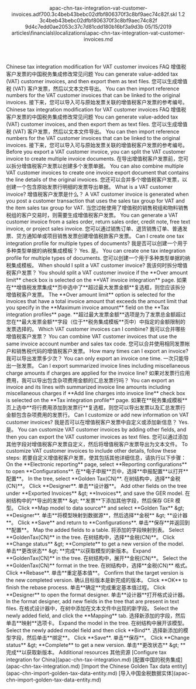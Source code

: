 <?xml version="1.0" encoding="UTF-8"?>
<xliff xmlns:logoport="urn:logoport:xliffeditor:xliff-extras:1.0" xmlns:xsi="http://www.w3.org/2001/XMLSchema-instance" xmlns="urn:oasis:names:tc:xliff:document:1.2" xmlns:xliffext="urn:microsoft:content:schema:xliffextensions" version="1.2" xsi:schemaLocation="urn:oasis:names:tc:xliff:document:1.2 xliff-core-1.2-transitional.xsd">
  <file datatype="xml" source-language="en-US" original="apac-chn-tax-integration-vat-customer-invoices.md" target-language="zh-CN">
    <header>
      <tool tool-company="Microsoft" tool-version="1.0-7889195" tool-name="mdxliff" tool-id="mdxliff"/>
      <xliffext:skl_file_name>apac-chn-tax-integration-vat-customer-invoices.adf700.3c4beb43bebc02dfbf806370f3c8bf9aec74c82f.skl</xliffext:skl_file_name>
      <xliffext:version>1.2</xliffext:version>
      <xliffext:ms.openlocfilehash>3c4beb43bebc02dfbf806370f3c8bf9aec74c82f</xliffext:ms.openlocfilehash>
      <xliffext:ms.sourcegitcommit>9d4c7edd0ae2053c37c7d81cdd180b16bf3a9d3b</xliffext:ms.sourcegitcommit>
      <xliffext:ms.lasthandoff>05/15/2019</xliffext:ms.lasthandoff>
      <xliffext:ms.openlocfilepath>articles\financials\localizations\apac-chn-tax-integration-vat-customer-invoices.md</xliffext:ms.openlocfilepath>
    </header>
    <body>
      <group extype="content" id="content">
        <trans-unit xml:space="preserve" translate="yes" id="101" restype="x-metadata">
          <source>Chinese tax integration modification for VAT customer invoices FAQ</source>
        <target logoport:matchpercent="101" state="translated" state-qualifier="leveraged-tm">增值税客户发票的中国税务集成修改常见问题</target></trans-unit>
        <trans-unit xml:space="preserve" translate="yes" id="102" restype="x-metadata">
          <source>You can generate value-added tax (VAT) customer invoices, and then export them as text files.</source>
        <target logoport:matchpercent="101" state="translated" state-qualifier="leveraged-tm">您可以生成增值税 (VAT) 客户发票，然后以文本文件导出。</target></trans-unit>
        <trans-unit xml:space="preserve" translate="yes" id="103" restype="x-metadata">
          <source>You can then import reference numbers for the VAT customer invoices that can be linked to the original invoices.</source>
        <target logoport:matchpercent="101" state="translated" state-qualifier="leveraged-tm">接下来，您可以导入可与原始发票关联的增值税客户发票的参考编号。</target></trans-unit>
        <trans-unit xml:space="preserve" translate="yes" id="104">
          <source>Chinese tax integration modification for VAT customer invoices FAQ</source>
        <target logoport:matchpercent="101" state="translated" state-qualifier="leveraged-tm">增值税客户发票的中国税务集成修改常见问题</target></trans-unit>
        <trans-unit xml:space="preserve" translate="yes" id="105">
          <source>You can generate value-added tax (VAT) customer invoices, and then export them as text files.</source>
        <target logoport:matchpercent="101" state="translated" state-qualifier="leveraged-tm">您可以生成增值税 (VAT) 客户发票，然后以文本文件导出。</target></trans-unit>
        <trans-unit xml:space="preserve" translate="yes" id="106">
          <source>You can then import reference numbers for the VAT customer invoices that can be linked to the original invoices.</source>
        <target logoport:matchpercent="101" state="translated" state-qualifier="leveraged-tm">接下来，您可以导入可与原始发票关联的增值税客户发票的参考编号。</target></trans-unit>
        <trans-unit xml:space="preserve" translate="yes" id="107">
          <source>Before you export a VAT customer invoice, you can split the VAT customer invoice to create multiple invoice documents.</source>
        <target logoport:matchpercent="101" state="translated" state-qualifier="leveraged-tm">在导出增值税客户发票前，您可以拆分增值税客户发票以创建多个发票单据。</target></trans-unit>
        <trans-unit xml:space="preserve" translate="yes" id="108">
          <source>You can also combine multiple VAT customer invoices to create one invoice export document that contains the line details of the original invoices.</source>
        <target logoport:matchpercent="101" state="translated" state-qualifier="leveraged-tm">您还可以合并多个增值税客户发票，以创建一个包含原始发票行明细的发票导出单据。</target></trans-unit>
        <trans-unit xml:space="preserve" translate="yes" id="109">
          <source>What is a VAT customer invoice?</source>
        <target logoport:matchpercent="101" state="translated" state-qualifier="leveraged-tm">增值税客户发票是什么？</target></trans-unit>
        <trans-unit xml:space="preserve" translate="yes" id="110">
          <source>A VAT customer invoice is generated when you post a customer transaction that uses the sales tax group for VAT and the item sales tax group for VAT.</source>
        <target logoport:matchpercent="101" state="translated" state-qualifier="leveraged-tm">当您过帐使用了增值税的销售税组和物料销售税组的客户交易时，则需要生成增值税客户发票。</target></trans-unit>
        <trans-unit xml:space="preserve" translate="yes" id="111">
          <source>You can generate a VAT customer invoice from a sales order, return sales order, credit note, free text invoice, or project sales invoice.</source>
        <target logoport:matchpercent="101" state="translated" state-qualifier="leveraged-tm">您可以通过销售订单、退货销售订单、普通发票、贷方通知单或项目销售发票创建增值税款客户发票。</target></trans-unit>
        <trans-unit xml:space="preserve" translate="yes" id="112">
          <source>Can I create one tax integration profile for multiple types of documents?</source>
        <target logoport:matchpercent="101" state="translated" state-qualifier="leveraged-tm">我是否可以创建一个用于多种类型单据的纳税集成模板？</target></trans-unit>
        <trans-unit xml:space="preserve" translate="yes" id="113">
          <source>Yes.</source>
        <target logoport:matchpercent="101" state="translated" state-qualifier="leveraged-tm">是。</target></trans-unit>
        <trans-unit xml:space="preserve" translate="yes" id="114">
          <source>You can create one tax integration profile for multiple types of documents.</source>
        <target logoport:matchpercent="101" state="translated" state-qualifier="leveraged-tm">您可以创建一个用于多种类型单据的纳税集成模板。</target></trans-unit>
        <trans-unit xml:space="preserve" translate="yes" id="115">
          <source>When should I split a VAT customer invoice?</source>
        <target logoport:matchpercent="101" state="translated" state-qualifier="leveraged-tm">我该何时拆分增值税客户发票？</target></trans-unit>
        <trans-unit xml:space="preserve" translate="yes" id="116">
          <source>You should split a VAT customer invoice if the <bpt id="p1">**</bpt>Over amount limit<ept id="p1">**</ept> check box is selected on the <bpt id="p2">**</bpt>VAT invoice integration<ept id="p2">**</ept> page.</source>
        <target logoport:matchpercent="101" state="translated" state-qualifier="leveraged-tm">如果在<bpt id="p2">**</bpt>增值税发票集成<ept id="p2">**</ept>页中选中了<bpt id="p1">**</bpt>超过最大发票金额<ept id="p1">**</ept>复选框，则您应该拆分增值税客户发票。</target></trans-unit>
        <trans-unit xml:space="preserve" translate="yes" id="117">
          <source>The <bpt id="p1">**</bpt>Over amount limit<ept id="p1">**</ept> option is selected for the invoices that have a total invoice amount that exceeds the amount limit that you specify in the <bpt id="p2">**</bpt>Maximum invoice amount<ept id="p2">**</ept> field on the <bpt id="p3">**</bpt>Tax integration profiles<ept id="p3">**</ept> page.</source>
        <target logoport:matchpercent="101" state="translated" state-qualifier="leveraged-tm"><bpt id="p1">**</bpt>超过最大发票金额<ept id="p1">**</ept>选项是为了发票总金额超过您在<bpt id="p2">**</bpt>最大发票金额<ept id="p2">**</ept>字段（位于<bpt id="p3">**</bpt>税务集成模板<ept id="p3">**</ept>页中）中指定的金额限制的发票选择的。</target></trans-unit>
        <trans-unit xml:space="preserve" translate="yes" id="118">
          <source>Which VAT customer invoices can I combine?</source>
        <target logoport:matchpercent="101" state="translated" state-qualifier="leveraged-tm">我可以合并哪些增值税客户发票？</target></trans-unit>
        <trans-unit xml:space="preserve" translate="yes" id="119">
          <source>You can combine VAT customer invoices that use the same invoice account number and sales tax code.</source>
        <target logoport:matchpercent="101" state="translated" state-qualifier="leveraged-tm">您可以合并使用相同发票帐户和销售税代码的增值税客户发票。</target></trans-unit>
        <trans-unit xml:space="preserve" translate="yes" id="120">
          <source>How many times can I export an invoice?</source>
        <target logoport:matchpercent="101" state="translated" state-qualifier="leveraged-tm">我可以导出发票多少次？</target></trans-unit>
        <trans-unit xml:space="preserve" translate="yes" id="121">
          <source>You can only export an invoice one time.</source>
        <target logoport:matchpercent="101" state="translated" state-qualifier="leveraged-tm">一次只能导出一张发票。</target></trans-unit>
        <trans-unit xml:space="preserve" translate="yes" id="122">
          <source>Can I export summarized invoice lines including miscellaneous charge amounts if charges are applied for the invoice line?</source>
        <target logoport:matchpercent="101" state="translated" state-qualifier="leveraged-tm">如果对发票行应用费用，我可以导出包含杂项费用金额的汇总发票行吗？</target></trans-unit>
        <trans-unit xml:space="preserve" translate="yes" id="123">
          <source>You can export an invoice and its lines with summarized invoice line amounts including miscellaneous charges if <bpt id="p1">**</bpt>Add line charges into invoice line<ept id="p1">**</ept> check box is selected on the <bpt id="p2">**</bpt>Tax integration profile<ept id="p2">**</ept> page.</source>
        <target logoport:matchpercent="101" state="translated" state-qualifier="leveraged-tm">如果在<bpt id="p2">**</bpt>税务集成模板<ept id="p2">**</ept>页上选中<bpt id="p1">**</bpt>将行费用添加到发票行<ept id="p1">**</ept>复选框，则您可以导出发票以及汇总发票行金额包含杂项费用的发票行。</target></trans-unit>
        <trans-unit xml:space="preserve" translate="yes" id="124">
          <source>Can I customize or add new information on VAT customer invoices?</source>
        <target logoport:matchpercent="101" state="translated" state-qualifier="leveraged-tm">我是否可以在增值税客户发票中自定义或添加新信息？</target></trans-unit>
        <trans-unit xml:space="preserve" translate="yes" id="125">
          <source>Yes.</source>
        <target logoport:matchpercent="101" state="translated" state-qualifier="leveraged-tm">是。</target></trans-unit>
        <trans-unit xml:space="preserve" translate="yes" id="126">
          <source>You can customize VAT customer invoices by adding other fields, and then you can export the VAT customer invoices as text files.</source>
        <target logoport:matchpercent="101" state="translated" state-qualifier="leveraged-tm">您可以通过添加其他字段对增值税客户发票自定义，然后将增值税客户发票导出为文本文件。</target></trans-unit>
        <trans-unit xml:space="preserve" translate="yes" id="127">
          <source>To customize VAT customer invoices to include other details, follow these steps:</source>
        <target logoport:matchpercent="101" state="translated" state-qualifier="leveraged-tm">若要自定义增值税客户发票，使其包括其他详细信息，请执行以下步骤：</target></trans-unit>
        <trans-unit xml:space="preserve" translate="yes" id="128">
          <source>On the <bpt id="p1">**</bpt>Electronic reporting<ept id="p1">**</ept> page, select <bpt id="p2">**</bpt>Reporting configurations<ept id="p2">**</ept> to open <bpt id="p3">**</bpt>Configurations<ept id="p3">**</ept>.</source>
        <target logoport:matchpercent="101" state="translated" state-qualifier="leveraged-tm">在<bpt id="p1">**</bpt>电子申报<ept id="p1">**</ept>页中，选择<bpt id="p2">**</bpt>申报配置<ept id="p2">**</ept>以打开<bpt id="p3">**</bpt>配置<ept id="p3">**</ept>。</target></trans-unit>
        <trans-unit xml:space="preserve" translate="yes" id="129">
          <source>In the tree, select <bpt id="p1">**</bpt>Golden Tax(CN)<ept id="p1">**</ept>.</source>
        <target logoport:matchpercent="101" state="translated" state-qualifier="leveraged-tm">在树结构中，选择<bpt id="p1">**</bpt>金税(CN)<ept id="p1">**</ept>。</target></trans-unit>
        <trans-unit xml:space="preserve" translate="yes" id="130">
          <source>Click <bpt id="p1">**</bpt>Designer<ept id="p1">**</ept>.</source>
        <target logoport:matchpercent="101" state="translated" state-qualifier="leveraged-tm">单击<bpt id="p1">**</bpt>设计器<ept id="p1">**</ept>。</target></trans-unit>
        <trans-unit xml:space="preserve" translate="yes" id="131">
          <source>Add other fields on the tree under <bpt id="p1">**</bpt>Exported Invoices<ept id="p1">**</ept> <ph id="ph1">&amp;gt;</ph> <bpt id="p2">**</bpt>Invoices<ept id="p2">**</ept>, and save the GER model.</source>
        <target logoport:matchpercent="101" state="translated" state-qualifier="leveraged-tm">在树结构中的<bpt id="p1">**</bpt>导出的发票<ept id="p1">**</ept> <ph id="ph1">&amp;gt;</ph> <bpt id="p2">**</bpt>发票<ept id="p2">**</ept>下添加其他字段，然后保存 GER 模型。</target></trans-unit>
        <trans-unit xml:space="preserve" translate="yes" id="132">
          <source>Click <bpt id="p1">**</bpt>Map model to data source<ept id="p1">**</ept> and select <bpt id="p2">**</bpt>Golden Tax<ept id="p2">**</ept> <ph id="ph1">&amp;gt;</ph> <bpt id="p3">**</bpt>Designer<ept id="p3">**</ept>.</source>
        <target logoport:matchpercent="101" state="translated" state-qualifier="leveraged-tm">单击<bpt id="p1">**</bpt>将模型映射到数据源<ept id="p1">**</ept>，然后选择<bpt id="p2">**</bpt>金税<ept id="p2">**</ept> <ph id="ph1">&amp;gt;</ph> <bpt id="p3">**</bpt>设计器<ept id="p3">**</ept>。</target></trans-unit>
        <trans-unit xml:space="preserve" translate="yes" id="133">
          <source>Click <bpt id="p1">**</bpt>Save<ept id="p1">**</ept> and return to <bpt id="p2">**</bpt>Configurations<ept id="p2">**</ept>.</source>
        <target logoport:matchpercent="101" state="translated" state-qualifier="leveraged-tm">单击<bpt id="p1">**</bpt>保存<ept id="p1">**</ept>并返回到<bpt id="p2">**</bpt>配置<ept id="p2">**</ept>。</target></trans-unit>
        <trans-unit xml:space="preserve" translate="yes" id="134">
          <source>Map the added fields to a table.</source>
        <target logoport:matchpercent="101" state="translated" state-qualifier="leveraged-tm">将添加的字段映射到表。</target></trans-unit>
        <trans-unit xml:space="preserve" translate="yes" id="135">
          <source>Select <bpt id="p1">**</bpt>GoldenTax(CN)<ept id="p1">**</ept> in the tree.</source>
        <target logoport:matchpercent="101" state="translated" state-qualifier="leveraged-tm">在树结构中，选择<bpt id="p1">**</bpt>金税(CN)<ept id="p1">**</ept>。</target></trans-unit>
        <trans-unit xml:space="preserve" translate="yes" id="136">
          <source>Click <bpt id="p1">**</bpt>Change status<ept id="p1">**</ept> <ph id="ph1">&amp;gt;</ph> <bpt id="p2">**</bpt>Complete<ept id="p2">**</ept> to get a new version of the model.</source>
        <target logoport:matchpercent="101" state="translated" state-qualifier="leveraged-tm">单击<bpt id="p1">**</bpt>更改状态<ept id="p1">**</ept> <ph id="ph1">&amp;gt;</ph> <bpt id="p2">**</bpt>完成<ept id="p2">**</ept>以获取模型的新版本。</target></trans-unit>
        <trans-unit xml:space="preserve" translate="yes" id="137">
          <source>Expand <bpt id="p1">**</bpt>GoldenTax(CN)<ept id="p1">**</ept> in the tree.</source>
        <target logoport:matchpercent="101" state="translated" state-qualifier="leveraged-tm">在树结构中，展开<bpt id="p1">**</bpt>金税(CN)<ept id="p1">**</ept>。</target></trans-unit>
        <trans-unit xml:space="preserve" translate="yes" id="138">
          <source>Select the <bpt id="p1">**</bpt>GoldenTax(CN)<ept id="p1">**</ept> format in the tree.</source>
        <target logoport:matchpercent="101" state="translated" state-qualifier="leveraged-tm">在树结构中，选择<bpt id="p1">**</bpt>金税(CN)<ept id="p1">**</ept> 格式。</target></trans-unit>
        <trans-unit xml:space="preserve" translate="yes" id="139">
          <source>Click <bpt id="p1">**</bpt>Rebase<ept id="p1">**</ept>.</source>
        <target logoport:matchpercent="101" state="translated" state-qualifier="leveraged-tm">单击<bpt id="p1">**</bpt>重定基本值<ept id="p1">**</ept>。</target></trans-unit>
        <trans-unit xml:space="preserve" translate="yes" id="140">
          <source>Confirm that the target version is the new completed version.</source>
        <target logoport:matchpercent="101" state="translated" state-qualifier="leveraged-tm">确认目标版本是新完成的版本。</target></trans-unit>
        <trans-unit xml:space="preserve" translate="yes" id="141">
          <source>Click <bpt id="p1">**</bpt>OK<ept id="p1">**</ept> to finish the rebase process.</source>
        <target logoport:matchpercent="101" state="translated" state-qualifier="leveraged-tm">单击<bpt id="p1">**</bpt>确定<ept id="p1">**</ept>完成重定基本值过程。</target></trans-unit>
        <trans-unit xml:space="preserve" translate="yes" id="142">
          <source>Click <bpt id="p1">**</bpt>Designer<ept id="p1">**</ept> to open the format designer.</source>
        <target logoport:matchpercent="101" state="translated" state-qualifier="leveraged-tm">单击<bpt id="p1">**</bpt>设计器<ept id="p1">**</ept>打开格式设计器。</target></trans-unit>
        <trans-unit xml:space="preserve" translate="yes" id="143">
          <source>In the format designer, add new fields in the tree that are present in text files.</source>
        <target logoport:matchpercent="101" state="translated" state-qualifier="leveraged-tm">在格式设计器中，在树中添加在文本文件中出现的新字段。</target></trans-unit>
        <trans-unit xml:space="preserve" translate="yes" id="144">
          <source>Select the newly added field, and click the <bpt id="p1">**</bpt>Mapping<ept id="p1">**</ept> tab.</source>
        <target logoport:matchpercent="101" state="translated" state-qualifier="leveraged-tm">选择新添加的字段，然后单击<bpt id="p1">**</bpt>映射<ept id="p1">**</ept>选项卡。</target></trans-unit>
        <trans-unit xml:space="preserve" translate="yes" id="145">
          <source>Expand the model in the tree.</source>
        <target logoport:matchpercent="101" state="translated" state-qualifier="leveraged-tm">在树结构中展开该模型。</target></trans-unit>
        <trans-unit xml:space="preserve" translate="yes" id="146">
          <source>Select the newly added model field and then click <bpt id="p1">**</bpt>Bind<ept id="p1">**</ept>.</source>
        <target logoport:matchpercent="101" state="translated" state-qualifier="leveraged-tm">选择新添加的模型字段，然后单击<bpt id="p1">**</bpt>绑定<ept id="p1">**</ept>。</target></trans-unit>
        <trans-unit xml:space="preserve" translate="yes" id="147">
          <source>Click <bpt id="p1">**</bpt>Save<ept id="p1">**</ept>.</source>
        <target logoport:matchpercent="101" state="translated" state-qualifier="leveraged-tm">单击<bpt id="p1">**</bpt>保存<ept id="p1">**</ept>。</target></trans-unit>
        <trans-unit xml:space="preserve" translate="yes" id="148">
          <source>Click <bpt id="p1">**</bpt>Change status<ept id="p1">**</ept> <ph id="ph1">&amp;gt;</ph> <bpt id="p2">**</bpt>Complete<ept id="p2">**</ept> to get a new version.</source>
        <target logoport:matchpercent="101" state="translated" state-qualifier="leveraged-tm">单击<bpt id="p1">**</bpt>更改状态<ept id="p1">**</ept> <ph id="ph1">&amp;gt;</ph> <bpt id="p2">**</bpt>完成<ept id="p2">**</ept>以获取新版本。</target></trans-unit>
        <trans-unit xml:space="preserve" translate="yes" id="149">
          <source>Additional resources</source>
        <target logoport:matchpercent="101" state="translated" state-qualifier="leveraged-tm">其他资源</target></trans-unit>
        <trans-unit xml:space="preserve" translate="yes" id="150">
          <source><bpt id="p1">[</bpt>Configure tax integration for China<ept id="p1">](apac-chn-tax-integration.md)</ept></source>
        <target logoport:matchpercent="101" state="translated" state-qualifier="leveraged-tm"><bpt id="p1">[</bpt>配置中国的税务集成<ept id="p1">](apac-chn-tax-integration.md)</ept></target></trans-unit>
        <trans-unit xml:space="preserve" translate="yes" id="151">
          <source><bpt id="p1">[</bpt>Import the Chinese Golden Tax data entity<ept id="p1">](apac-chn-import-golden-tax-data-entity.md)</ept></source>
        <target logoport:matchpercent="101" state="translated" state-qualifier="leveraged-tm"><bpt id="p1">[</bpt>导入中国金税数据实体<ept id="p1">](apac-chn-import-golden-tax-data-entity.md)</ept></target></trans-unit>
      </group>
    </body>
  </file>
</xliff>